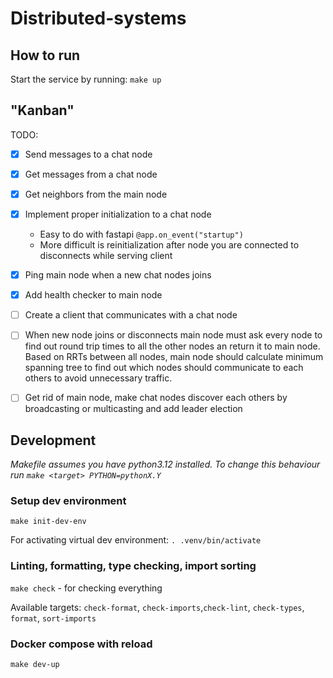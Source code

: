# Distributed-systems

## How to run
Start the service by running:
`make up`

## "Kanban"

TODO:
- [x] Send messages to a chat node
- [x] Get messages from a chat node
- [x] Get neighbors from the main node
- [x] Implement proper initialization to a chat node
    - Easy to do with fastapi `@app.on_event("startup")`
    - More difficult is reinitialization after node you are connected to disconnects while serving client
- [x] Ping main node when a new chat nodes joins
- [x] Add health checker to main node
- [ ] Create a client that communicates with a chat node
- [ ] When new node joins or disconnects main node must ask every node to find out round trip times to all the other nodes an return it to main node. Based on RRTs between all nodes, main node should calculate minimum spanning tree to find out which nodes should communicate to each others to avoid unnecessary traffic.
- [ ] Get rid of main node, make chat nodes discover each others by broadcasting or multicasting and add leader election


## Development

_Makefile assumes you have python3.12 installed. To change this behaviour run `make <target> PYTHON=pythonX.Y`_

### Setup dev environment

`make init-dev-env`

For activating virtual dev environment: `. .venv/bin/activate`

### Linting, formatting, type checking, import sorting

`make check` - for checking everything

Available targets: `check-format`, `check-imports`,`check-lint`, `check-types`, `format`, `sort-imports`

### Docker compose with reload

`make dev-up`
